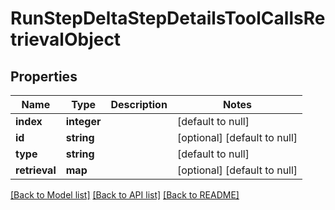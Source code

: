 # RunStepDeltaStepDetailsToolCallsRetrievalObject

## Properties
Name | Type | Description | Notes
------------ | ------------- | ------------- | -------------
**index** | **integer** |  | [default to null]
**id** | **string** |  | [optional] [default to null]
**type** | **string** |  | [default to null]
**retrieval** | **map** |  | [optional] [default to null]

[[Back to Model list]](../README.md#documentation-for-models) [[Back to API list]](../README.md#documentation-for-api-endpoints) [[Back to README]](../README.md)


